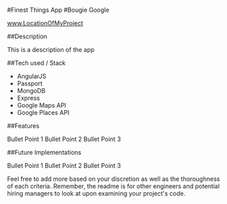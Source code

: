 #Finest Things App
#Bougie Google



www.LocationOfMyProject


##Description

This is a description of the app

##Tech used / Stack
- AngularJS
- Passport
- MongoDB
- Express
- Google Maps API
- Google Places API



##Features

Bullet Point 1
Bullet Point 2
Bullet Point 3



##Future Implementations

Bullet Point 1
Bullet Point 2
Bullet Point 3



Feel free to add more based on your discretion as well as the thoroughness of each criteria. Remember, the readme is for other engineers and potential hiring managers to look at upon examining your project's code.